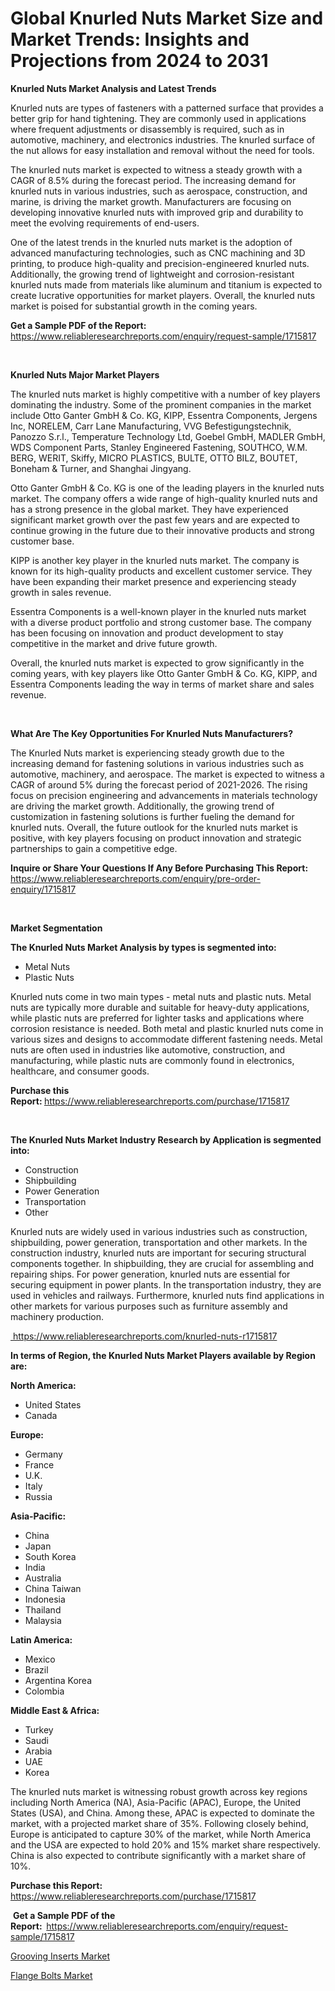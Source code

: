 <p><h1>Global Knurled Nuts Market Size and Market Trends: Insights and Projections from 2024 to 2031</h1></p><p><strong>Knurled Nuts Market Analysis and Latest Trends</strong></p>
<p><p>Knurled nuts are types of fasteners with a patterned surface that provides a better grip for hand tightening. They are commonly used in applications where frequent adjustments or disassembly is required, such as in automotive, machinery, and electronics industries. The knurled surface of the nut allows for easy installation and removal without the need for tools.</p><p>The knurled nuts market is expected to witness a steady growth with a CAGR of 8.5% during the forecast period. The increasing demand for knurled nuts in various industries, such as aerospace, construction, and marine, is driving the market growth. Manufacturers are focusing on developing innovative knurled nuts with improved grip and durability to meet the evolving requirements of end-users.</p><p>One of the latest trends in the knurled nuts market is the adoption of advanced manufacturing technologies, such as CNC machining and 3D printing, to produce high-quality and precision-engineered knurled nuts. Additionally, the growing trend of lightweight and corrosion-resistant knurled nuts made from materials like aluminum and titanium is expected to create lucrative opportunities for market players. Overall, the knurled nuts market is poised for substantial growth in the coming years.</p></p>
<p><strong>Get a Sample PDF of the Report:&nbsp;</strong> <a href="https://www.reliableresearchreports.com/enquiry/request-sample/1715817">https://www.reliableresearchreports.com/enquiry/request-sample/1715817</a></p>
<p>&nbsp;</p>
<p><strong>Knurled Nuts Major Market Players</strong></p>
<p><p>The knurled nuts market is highly competitive with a number of key players dominating the industry. Some of the prominent companies in the market include Otto Ganter GmbH & Co. KG, KIPP, Essentra Components, Jergens Inc, NORELEM, Carr Lane Manufacturing, VVG Befestigungstechnik, Panozzo S.r.l., Temperature Technology Ltd, Goebel GmbH, MADLER GmbH, WDS Component Parts, Stanley Engineered Fastening, SOUTHCO, W.M. BERG, WERIT, Skiffy, MICRO PLASTICS, BULTE, OTTO BILZ, BOUTET, Boneham & Turner, and Shanghai Jingyang.</p><p>Otto Ganter GmbH & Co. KG is one of the leading players in the knurled nuts market. The company offers a wide range of high-quality knurled nuts and has a strong presence in the global market. They have experienced significant market growth over the past few years and are expected to continue growing in the future due to their innovative products and strong customer base.</p><p>KIPP is another key player in the knurled nuts market. The company is known for its high-quality products and excellent customer service. They have been expanding their market presence and experiencing steady growth in sales revenue.</p><p>Essentra Components is a well-known player in the knurled nuts market with a diverse product portfolio and strong customer base. The company has been focusing on innovation and product development to stay competitive in the market and drive future growth.</p><p>Overall, the knurled nuts market is expected to grow significantly in the coming years, with key players like Otto Ganter GmbH & Co. KG, KIPP, and Essentra Components leading the way in terms of market share and sales revenue.</p></p>
<p>&nbsp;</p>
<p><strong>What Are The Key Opportunities For Knurled Nuts Manufacturers?</strong></p>
<p><p>The Knurled Nuts market is experiencing steady growth due to the increasing demand for fastening solutions in various industries such as automotive, machinery, and aerospace. The market is expected to witness a CAGR of around 5% during the forecast period of 2021-2026. The rising focus on precision engineering and advancements in materials technology are driving the market growth. Additionally, the growing trend of customization in fastening solutions is further fueling the demand for knurled nuts. Overall, the future outlook for the knurled nuts market is positive, with key players focusing on product innovation and strategic partnerships to gain a competitive edge.</p></p>
<p><strong>Inquire or Share Your Questions If Any Before Purchasing This Report:</strong> <a href="https://www.reliableresearchreports.com/enquiry/pre-order-enquiry/1715817">https://www.reliableresearchreports.com/enquiry/pre-order-enquiry/1715817</a></p>
<p>&nbsp;</p>
<p><strong>Market Segmentation</strong></p>
<p><strong>The Knurled Nuts Market Analysis by types is segmented into:</strong></p>
<p><ul><li>Metal Nuts</li><li>Plastic Nuts</li></ul></p>
<p><p>Knurled nuts come in two main types - metal nuts and plastic nuts. Metal nuts are typically more durable and suitable for heavy-duty applications, while plastic nuts are preferred for lighter tasks and applications where corrosion resistance is needed. Both metal and plastic knurled nuts come in various sizes and designs to accommodate different fastening needs. Metal nuts are often used in industries like automotive, construction, and manufacturing, while plastic nuts are commonly found in electronics, healthcare, and consumer goods.</p></p>
<p><strong>Purchase this Report:&nbsp;</strong><a href="https://www.reliableresearchreports.com/purchase/1715817">https://www.reliableresearchreports.com/purchase/1715817</a></p>
<p>&nbsp;</p>
<p><strong>The Knurled Nuts Market Industry Research by Application is segmented into:</strong></p>
<p><ul><li>Construction</li><li>Shipbuilding</li><li>Power Generation</li><li>Transportation</li><li>Other</li></ul></p>
<p><p>Knurled nuts are widely used in various industries such as construction, shipbuilding, power generation, transportation and other markets. In the construction industry, knurled nuts are important for securing structural components together. In shipbuilding, they are crucial for assembling and repairing ships. For power generation, knurled nuts are essential for securing equipment in power plants. In the transportation industry, they are used in vehicles and railways. Furthermore, knurled nuts find applications in other markets for various purposes such as furniture assembly and machinery production.</p></p>
<p><a href="https://www.reliableresearchreports.com/knurled-nuts-r1715817">&nbsp;https://www.reliableresearchreports.com/knurled-nuts-r1715817</a></p>
<p><strong>In terms of Region, the Knurled Nuts Market Players available by Region are:</strong></p>
<p>
    <p> <strong> North America: </strong>
        <ul>
            <li>United States</li>
            <li>Canada</li>
        </ul>
        </p> 
    <p> <strong> Europe: </strong>
        <ul>
            <li>Germany</li>
            <li>France</li>
            <li>U.K.</li>
            <li>Italy</li>
            <li>Russia</li>
        </ul>
        </p> 
    <p> <strong> Asia-Pacific: </strong>
        <ul>
            <li>China</li>
            <li>Japan</li>
            <li>South Korea</li>
            <li>India</li>
            <li>Australia</li>
            <li>China Taiwan</li>
            <li>Indonesia</li>
            <li>Thailand</li>
            <li>Malaysia</li>
        </ul>
        </p> 
    <p> <strong> Latin America: </strong>
        <ul>
            <li>Mexico</li>
            <li>Brazil</li>
            <li>Argentina Korea</li>
            <li>Colombia</li>
        </ul>
        </p> 
    <p> <strong> Middle East & Africa: </strong>
        <ul>
            <li>Turkey</li>
            <li>Saudi</li>
            <li>Arabia</li>
            <li>UAE</li>
            <li>Korea</li>
        </ul>
    </p>
    </p>
<p><p>The knurled nuts market is witnessing robust growth across key regions including North America (NA), Asia-Pacific (APAC), Europe, the United States (USA), and China. Among these, APAC is expected to dominate the market, with a projected market share of 35%. Following closely behind, Europe is anticipated to capture 30% of the market, while North America and the USA are expected to hold 20% and 15% market share respectively. China is also expected to contribute significantly with a market share of 10%.</p></p>
<p><strong>Purchase this Report: </strong><a href="https://www.reliableresearchreports.com/purchase/1715817">https://www.reliableresearchreports.com/purchase/1715817</a></p>
<p>&nbsp;<strong>Get a Sample PDF of the Report:&nbsp;&nbsp;</strong><a href="https://www.reliableresearchreports.com/enquiry/request-sample/1715817">https://www.reliableresearchreports.com/enquiry/request-sample/1715817</a></p>
<p><strong></strong></p>
<p><p><a href="https://github.com/brenzgnarento/Market-Research-Report-List-2/blob/main/grooving-inserts-market.md">Grooving Inserts Market</a></p><p><a href="https://github.com/jerrycopelandthomaswsqd8q/Market-Research-Report-List-2/blob/main/flange-bolts-market.md">Flange Bolts Market</a></p></p>